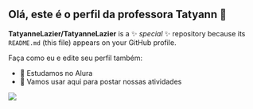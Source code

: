 ## Olá, este é o perfil da professora Tatyann 👋


**TatyanneLazier/TatyanneLazier** is a ✨ _special_ ✨ repository because its `README.md` (this file) appears on your GitHub profile.

Faça como eu e edite seu perfil também:

- 🔭 Estudamos no Alura 
- 🌱 Vamos usar aqui para postar nossas atividades

![](https://tenor.com/pt-BR/view/spongebob-patrick-dancing-ballet-gif-8690542#:~:text=Spongebob%20Patrick%20GIF-,%E2%97%8F%20GIF%20SD,-%E2%97%8F%20GIF%20HD)
<!--
-->
